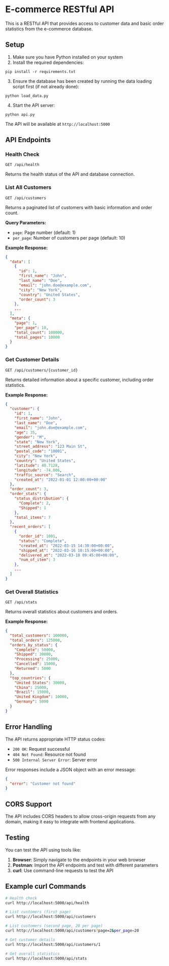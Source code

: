 # E-commerce RESTful API

This is a RESTful API that provides access to customer data and basic order statistics from the e-commerce database.

## Setup

1. Make sure you have Python installed on your system
2. Install the required dependencies:

```
pip install -r requirements.txt
```

3. Ensure the database has been created by running the data loading script first (if not already done):

```
python load_data.py
```

4. Start the API server:

```
python api.py
```

The API will be available at `http://localhost:5000`

## API Endpoints

### Health Check

```
GET /api/health
```

Returns the health status of the API and database connection.

### List All Customers

```
GET /api/customers
```

Returns a paginated list of customers with basic information and order count.

**Query Parameters:**
- `page`: Page number (default: 1)
- `per_page`: Number of customers per page (default: 10)

**Example Response:**
```json
{
  "data": [
    {
      "id": 1,
      "first_name": "John",
      "last_name": "Doe",
      "email": "john.doe@example.com",
      "city": "New York",
      "country": "United States",
      "order_count": 3
    },
    ...
  ],
  "meta": {
    "page": 1,
    "per_page": 10,
    "total_count": 100000,
    "total_pages": 10000
  }
}
```

### Get Customer Details

```
GET /api/customers/{customer_id}
```

Returns detailed information about a specific customer, including order statistics.

**Example Response:**
```json
{
  "customer": {
    "id": 1,
    "first_name": "John",
    "last_name": "Doe",
    "email": "john.doe@example.com",
    "age": 35,
    "gender": "M",
    "state": "New York",
    "street_address": "123 Main St",
    "postal_code": "10001",
    "city": "New York",
    "country": "United States",
    "latitude": 40.7128,
    "longitude": -74.006,
    "traffic_source": "Search",
    "created_at": "2022-01-01 12:00:00+00:00"
  },
  "order_count": 3,
  "order_stats": {
    "status_distribution": {
      "Complete": 2,
      "Shipped": 1
    },
    "total_items": 7
  },
  "recent_orders": [
    {
      "order_id": 1001,
      "status": "Complete",
      "created_at": "2022-03-15 14:30:00+00:00",
      "shipped_at": "2022-03-16 10:15:00+00:00",
      "delivered_at": "2022-03-18 09:45:00+00:00",
      "num_of_item": 3
    },
    ...
  ]
}
```

### Get Overall Statistics

```
GET /api/stats
```

Returns overall statistics about customers and orders.

**Example Response:**
```json
{
  "total_customers": 100000,
  "total_orders": 125000,
  "orders_by_status": {
    "Complete": 50000,
    "Shipped": 30000,
    "Processing": 25000,
    "Cancelled": 15000,
    "Returned": 5000
  },
  "top_countries": {
    "United States": 30000,
    "China": 25000,
    "Brazil": 15000,
    "United Kingdom": 10000,
    "Germany": 5000
  }
}
```

## Error Handling

The API returns appropriate HTTP status codes:

- `200 OK`: Request successful
- `404 Not Found`: Resource not found
- `500 Internal Server Error`: Server error

Error responses include a JSON object with an error message:

```json
{
  "error": "Customer not found"
}
```

## CORS Support

The API includes CORS headers to allow cross-origin requests from any domain, making it easy to integrate with frontend applications.

## Testing

You can test the API using tools like:

1. **Browser**: Simply navigate to the endpoints in your web browser
2. **Postman**: Import the API endpoints and test with different parameters
3. **curl**: Use command-line requests to test the API

## Example curl Commands

```bash
# Health check
curl http://localhost:5000/api/health

# List customers (first page)
curl http://localhost:5000/api/customers

# List customers (second page, 20 per page)
curl http://localhost:5000/api/customers?page=2&per_page=20

# Get customer details
curl http://localhost:5000/api/customers/1

# Get overall statistics
curl http://localhost:5000/api/stats
```